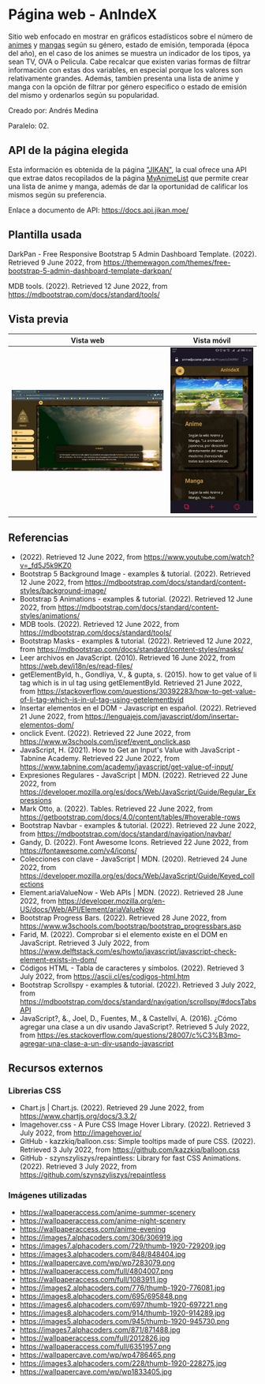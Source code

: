 # Página web - AnIndeX

Sitio web enfocado en mostrar en gráficos estadísticos sobre el número de [animes](https://anime-para-el-kokoro.fandom.com/es/wiki/%C2%BFQue_es_el_anime%3F) y [mangas](https://anime-para-el-kokoro.fandom.com/es/wiki/%C2%BFQu%C3%A9_es_el_manga%3F) según su género, estado de emisión, temporada (época del año), en el caso de los animes se muestra un indicador de los tipos, ya sean TV, OVA o Pelicula. Cabe recalcar que existen varias formas de filtrar información con estas dos variables, en especial porque los valores son relativamente grandes. Además, tambien presenta una lista de anime y manga con la opción de filtrar por género especifico o estado de emisión del mismo y ordenarlos según su popularidad.

Creado por: Andrés Medina

Paralelo: 02.

## API de la página elegida

Esta información es obtenida de la página ["JIKAN"](https://jikan.moe/), la cual ofrece una API que extrae datos recopilados de la página [MyAnimeList](https://myanimelist.net/) que permite crear una lista de anime y manga, además de dar la oportunidad de calificar los mismos según su preferencia.

Enlace a documento de API: https://docs.api.jikan.moe/

## Plantilla usada
DarkPan - Free Responsive Bootstrap 5 Admin Dashboard Template. (2022). Retrieved 9 June 2022, from https://themewagon.com/themes/free-bootstrap-5-admin-dashboard-template-darkpan/

MDB tools. (2022). Retrieved 12 June 2022, from https://mdbootstrap.com/docs/standard/tools/

## Vista previa

Vista web | Vista móvil
--- | ---
![Navegador: Chrome](recursos/img/vista-web.png) | ![Navegador: Opera GX](recursos/img/vista-movil.jpg)

## Referencias
* (2022). Retrieved 12 June 2022, from https://www.youtube.com/watch?v=_fd5J5k9KZ0
* Bootstrap 5 Background Image - examples & tutorial. (2022). Retrieved 12 June 2022, from https://mdbootstrap.com/docs/standard/content-styles/background-image/
* Bootstrap 5 Animations - examples & tutorial. (2022). Retrieved 12 June 2022, from https://mdbootstrap.com/docs/standard/content-styles/animations/
* MDB tools. (2022). Retrieved 12 June 2022, from https://mdbootstrap.com/docs/standard/tools/
* Bootstrap Masks - examples & tutorial. (2022). Retrieved 12 June 2022, from https://mdbootstrap.com/docs/standard/content-styles/masks/
* Leer archivos en JavaScript. (2010). Retrieved 16 June 2022, from https://web.dev/i18n/es/read-files/
* getElementById, h., Gondliya, V., & gupta, s. (2015). how to get value of li tag which is in ul tag using getElementById. Retrieved 21 June 2022, from https://stackoverflow.com/questions/30392283/how-to-get-value-of-li-tag-which-is-in-ul-tag-using-getelementbyid
* Insertar elementos en el DOM - Javascript en español. (2022). Retrieved 21 June 2022, from https://lenguajejs.com/javascript/dom/insertar-elementos-dom/
* onclick Event. (2022). Retrieved 22 June 2022, from https://www.w3schools.com/jsref/event_onclick.asp
* JavaScript, H. (2021). How to Get an Input's Value with JavaScript - Tabnine Academy. Retrieved 22 June 2022, from https://www.tabnine.com/academy/javascript/get-value-of-input/
* Expresiones Regulares - JavaScript | MDN. (2022). Retrieved 22 June 2022, from https://developer.mozilla.org/es/docs/Web/JavaScript/Guide/Regular_Expressions
* Mark Otto, a. (2022). Tables. Retrieved 22 June 2022, from https://getbootstrap.com/docs/4.0/content/tables/#hoverable-rows
* Bootstrap Navbar - examples & tutorial. (2022). Retrieved 22 June 2022, from https://mdbootstrap.com/docs/standard/navigation/navbar/
* Gandy, D. (2022). Font Awesome Icons. Retrieved 22 June 2022, from https://fontawesome.com/v4/icons/
* Colecciones con clave - JavaScript | MDN. (2020). Retrieved 24 June 2022, from https://developer.mozilla.org/es/docs/Web/JavaScript/Guide/Keyed_collections
* Element.ariaValueNow - Web APIs | MDN. (2022). Retrieved 28 June 2022, from https://developer.mozilla.org/en-US/docs/Web/API/Element/ariaValueNow
* Bootstrap Progress Bars. (2022). Retrieved 28 June 2022, from https://www.w3schools.com/bootstrap/bootstrap_progressbars.asp
* Farid, M. (2022). Comprobar si el elemento existe en el DOM en JavaScript. Retrieved 3 July 2022, from https://www.delftstack.com/es/howto/javascript/javascript-check-element-exists-in-dom/
* Códigos HTML - Tabla de caracteres y símbolos. (2022). Retrieved 3 July 2022, from https://ascii.cl/es/codigos-html.htm
* Bootstrap Scrollspy - examples & tutorial. (2022). Retrieved 3 July 2022, from https://mdbootstrap.com/docs/standard/navigation/scrollspy/#docsTabsAPI
* JavaScript?, &., Joel, D., Fuentes, M., & Castellv&#237;, A. (2016). ¿Cómo agregar una clase a un div usando JavaScript?. Retrieved 5 July 2022, from https://es.stackoverflow.com/questions/28007/c%C3%B3mo-agregar-una-clase-a-un-div-usando-javascript

## Recursos externos

### Librerias CSS

* Chart.js | Chart.js. (2022). Retrieved 29 June 2022, from https://www.chartjs.org/docs/3.3.2/
* Imagehover.css - A Pure CSS Image Hover Library. (2022). Retrieved 3 July 2022, from http://imagehover.io/
* GitHub - kazzkiq/balloon.css: Simple tooltips made of pure CSS. (2022). Retrieved 3 July 2022, from https://github.com/kazzkiq/balloon.css
* GitHub - szynszyliszys/repaintless: Library for fast CSS Animations. (2022). Retrieved 3 July 2022, from https://github.com/szynszyliszys/repaintless

### Imágenes utilizadas

* https://wallpaperaccess.com/anime-summer-scenery
* https://wallpaperaccess.com/anime-night-scenery
* https://wallpaperaccess.com/anime-evening
* https://images7.alphacoders.com/306/306919.jpg
* https://images7.alphacoders.com/729/thumb-1920-729209.jpg
* https://images3.alphacoders.com/848/848404.jpg
* https://wallpapercave.com/wp/wp7283079.png
* https://wallpaperaccess.com/full/4804007.png
* https://wallpaperaccess.com/full/1083911.jpg
* https://images2.alphacoders.com/776/thumb-1920-776081.jpg
* https://images8.alphacoders.com/695/695848.png
* https://images6.alphacoders.com/697/thumb-1920-697221.png
* https://images8.alphacoders.com/914/thumb-1920-914289.jpg
* https://images5.alphacoders.com/945/thumb-1920-945730.png
* https://images7.alphacoders.com/871/871488.jpg
* https://wallpaperaccess.com/full/2012826.jpg
* https://wallpaperaccess.com/full/6351957.png
* https://wallpapercave.com/wp/wp4786465.png
* https://images3.alphacoders.com/228/thumb-1920-228275.jpg
* https://wallpapercave.com/wp/wp1833405.jpg